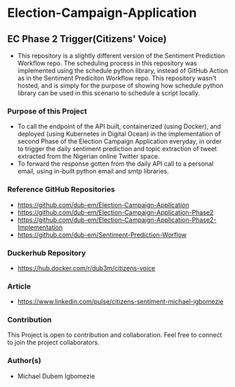 # Election-Campaign-Application

## EC Phase 2 Trigger(Citizens' Voice)
+ This repository is a slightly different version of the Sentiment Prediction Workflow repo. The scheduling process in this repository was implemented using the schedule python library, instead of GitHub Action as in the Sentiment Prediciton Workflow repo. This repository wasn't hosted, and is simply for the purpose of showing how schedule python library can be used in this scenario to schedule a script locally.  

### Purpose of this Project 
+ To call the endpoint of the API built, containerized (using Docker), and deployed (using Kubernetes in Digital Ocean) in the implementation of second Phase of the Election Campaign Application everyday, in order to trigger the daily sentiment prediction and topic extraction of tweet extracted from the Nigerian online Twitter space.
+ To forward the response gotten from the daily API call to a personal email, using in-built python email and smtp libraries.

### Reference GitHub Repositories
+ https://github.com/dub-em/Election-Campaign-Application
+ https://github.com/dub-em/Election-Campaign-Application-Phase2
+ https://github.com/dub-em/Election-Campaign-Application-Phase2-Implementation
+ https://github.com/dub-em/Sentiment-Prediction-Worflow

### Duckerhub Repository
+ https://hub.docker.com/r/dub3m/citizens-voice

### Article
+ https://www.linkedin.com/pulse/citizens-sentiment-michael-igbomezie

### Contribution
This Project is open to contribution and collaboration. Feel free to connect to join the project collaborators.

### Author(s)
+ Michael Dubem Igbomezie